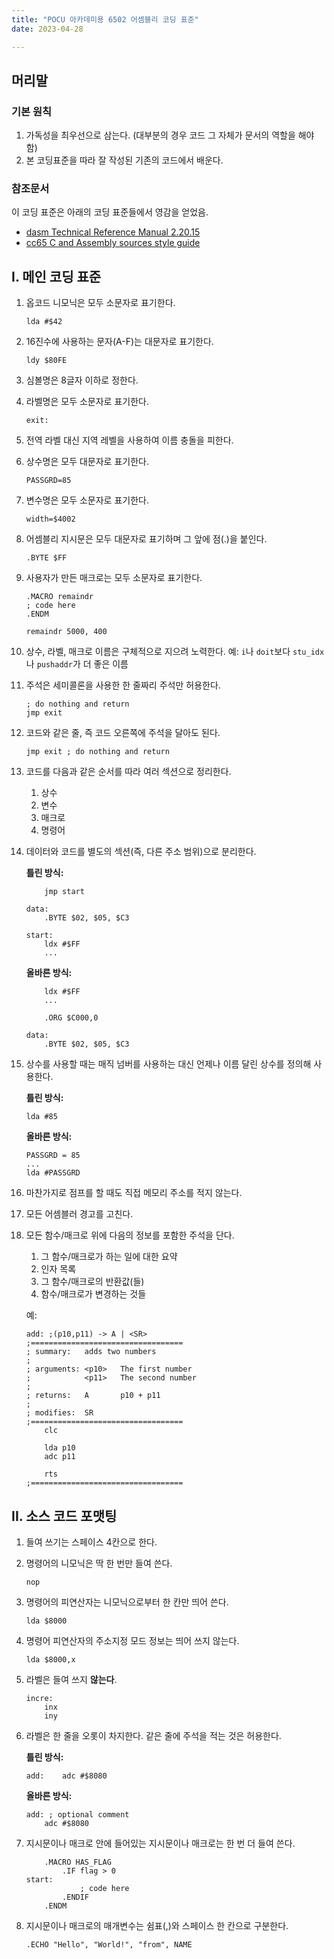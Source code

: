 ```yaml
---
title: "POCU 아카데미용 6502 어셈블리 코딩 표준"
date: 2023-04-28

---
```


## 머리말
### 기본 원칙

1. 가독성을 최우선으로 삼는다. (대부분의 경우 코드 그 자체가 문서의 역할을 해야 함) 
2. 본 코딩표준을 따라 잘 작성된 기존의 코드에서 배운다.

### 참조문서

이 코딩 표준은 아래의 코딩 표준들에서 영감을 얻었음.

* [dasm Technical Reference Manual 2.20.15](https://github.com/dasm-assembler/dasm/blob/master/docs/dasm.pdf)
* [cc65 C and Assembly sources style guide](https://github.com/cc65/wiki/wiki/C-and-Assembly-sources-style-guide)


## I. 메인 코딩 표준

1. 옵코드 니모닉은 모두 소문자로 표기한다.
    ```asm6502
    lda #$42
    ```

2. 16진수에 사용하는 문자(A-F)는 대문자로 표기한다.

    ```asm6502
    ldy $80FE
    ```

3. 심볼명은 8글자 이하로 정한다.

4. 라벨명은 모두 소문자로 표기한다.

    ```asm6502
    exit:
    ```
   
5. 전역 라벨 대신 지역 레벨을 사용하여 이름 충돌을 피한다.

6. 상수명은 모두 대문자로 표기한다.

    ```asm6502
    PASSGRD=85
    ```

7. 변수명은 모두 소문자로 표기한다.

    ```asm6502
    width=$4002
    ```

8. 어셈블리 지시문은 모두 대문자로 표기하며 그 앞에 점(.)을 붙인다.

    ```asm6502
    .BYTE $FF
    ```

9. 사용자가 만든 매크로는 모두 소문자로 표기한다.

    ```asm6502
    .MACRO remaindr
    ; code here
    .ENDM

    remaindr 5000, 400
    ```

10. 상수, 라벨, 매크로 이름은 구체적으로 지으려 노력한다. 예: `i`나 `doit`보다 `stu_idx`나 `pushaddr`가 더 좋은 이름

11. 주석은 세미콜론을 사용한 한 줄짜리 주석만 허용한다.

    ```asm6502
    ; do nothing and return
    jmp exit
    ```

12. 코드와 같은 줄, 즉 코드 오른쪽에 주석을 달아도 된다.

    ```asm6502
    jmp exit ; do nothing and return
    ```

13. 코드를 다음과 같은 순서를 따라 여러 섹션으로 정리한다.
    1. 상수
    2. 변수
    3. 매크로
    4. 명령어

14. 데이터와 코드를 별도의 섹션(즉, 다른 주소 범위)으로 분리한다.

    **틀린 방식:**
    ```asm6502
        jmp start
       
    data:
        .BYTE $02, $05, $C3
   
    start:
        ldx #$FF
        ...
    ```

    **올바른 방식:**
    ```asm6502
        ldx #$FF
        ...

        .ORG $C000,0

    data:
        .BYTE $02, $05, $C3
    ```	

15. 상수를 사용할 때는 매직 넘버를 사용하는 대신 언제나 이름 달린 상수를 정의해 사용한다.

    **틀린 방식:**
    ```asm6502
    lda #85
    ```

    **올바른 방식:**
    ```asm6502
    PASSGRD = 85
    ...
    lda #PASSGRD
    ```

16. 마찬가지로 점프를 할 때도 직접 메모리 주소를 적지 않는다.

17. 모든 어셈블러 경고를 고친다.

18. 모든 함수/매크로 위에 다음의 정보를 포함한 주석을 단다.
    1. 그 함수/매크로가 하는 일에 대한 요약
    2. 인자 목록
    4. 그 함수/매크로의 반환값(들)
    5. 함수/매크로가 변경하는 것들

    예:
  
    ```asm6502
    add: ;(p10,p11) -> A | <SR>
    ;==================================
    ; summary:   adds two numbers
    ;            
    ; arguments: <p10>   The first number
    ;            <p11>   The second number
    ;
    ; returns:   A       p10 + p11
    ;
    ; modifies:  SR
    ;==================================
        clc

        lda p10
        adc p11

        rts
    ;==================================
    ```

## II. 소스 코드 포맷팅
1. 들여 쓰기는 스페이스 4칸으로 한다.

2. 명령어의 니모닉은 딱 한 번만 들여 쓴다.
 
    ```asm6502
    nop
    ```

3. 명령어의 피연산자는 니모닉으로부터 한 칸만 띄어 쓴다.

    ```asm6502
    lda $8000
    ```
    
4. 명령어 피연산자의 주소지정 모드 정보는 띄어 쓰지 않는다.

    ```asm6502
    lda $8000,x
    ```

5. 라벨은 들여 쓰지 **않는다**.

    ```asm6502
    incre:
        inx
        iny
    ````

6. 라벨은 한 줄을 오롯이 차지한다. 같은 줄에 주석을 적는 것은 허용한다.

    **틀린 방식:**
    ```asm6502
    add:    adc #$8080
    ```

    **올바른 방식:**
    ```asm6502
    add: ; optional comment
        adc #$8080
    ```

7. 지시문이나 매크로 안에 들어있는 지시문이나 매크로는 한 번 더 들여 쓴다.

    ```asm6502
        .MACRO HAS_FLAG
            .IF flag > 0
    start:
                ; code here
            .ENDIF
        .ENDM
    ```
    
8. 지시문이나 매크로의 매개변수는 쉼표(,)와 스페이스 한 칸으로 구분한다.

    ```asm6502
    .ECHO "Hello", "World!", "from", NAME
    ```
